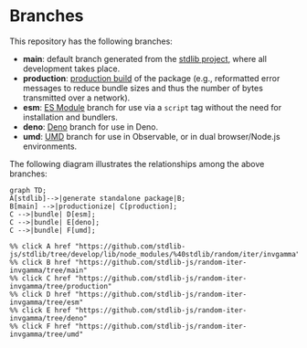 <!--

@license Apache-2.0

Copyright (c) 2022 The Stdlib Authors.

Licensed under the Apache License, Version 2.0 (the "License");
you may not use this file except in compliance with the License.
You may obtain a copy of the License at

    http://www.apache.org/licenses/LICENSE-2.0

Unless required by applicable law or agreed to in writing, software
distributed under the License is distributed on an "AS IS" BASIS,
WITHOUT WARRANTIES OR CONDITIONS OF ANY KIND, either express or implied.
See the License for the specific language governing permissions and
limitations under the License.

-->

# Branches

This repository has the following branches:

-   **main**: default branch generated from the [stdlib project][stdlib-url], where all development takes place.
-   **production**: [production build][production-url] of the package (e.g., reformatted error messages to reduce bundle sizes and thus the number of bytes transmitted over a network).
-   **esm**: [ES Module][esm-url] branch for use via a `script` tag without the need for installation and bundlers.
-   **deno**: [Deno][deno-url] branch for use in Deno.
-   **umd**: [UMD][umd-url] branch for use in Observable, or in dual browser/Node.js environments.

The following diagram illustrates the relationships among the above branches:

```mermaid
graph TD;
A[stdlib]-->|generate standalone package|B;
B[main] -->|productionize| C[production];
C -->|bundle| D[esm];
C -->|bundle| E[deno];
C -->|bundle| F[umd];

%% click A href "https://github.com/stdlib-js/stdlib/tree/develop/lib/node_modules/%40stdlib/random/iter/invgamma"
%% click B href "https://github.com/stdlib-js/random-iter-invgamma/tree/main"
%% click C href "https://github.com/stdlib-js/random-iter-invgamma/tree/production"
%% click D href "https://github.com/stdlib-js/random-iter-invgamma/tree/esm"
%% click E href "https://github.com/stdlib-js/random-iter-invgamma/tree/deno"
%% click F href "https://github.com/stdlib-js/random-iter-invgamma/tree/umd"
```

[stdlib-url]: https://github.com/stdlib-js/stdlib/tree/develop/lib/node_modules/%40stdlib/random/iter/invgamma
[production-url]: https://github.com/stdlib-js/random-iter-invgamma/tree/production
[deno-url]: https://github.com/stdlib-js/random-iter-invgamma/tree/deno
[umd-url]: https://github.com/stdlib-js/random-iter-invgamma/tree/umd
[esm-url]: https://github.com/stdlib-js/random-iter-invgamma/tree/esm